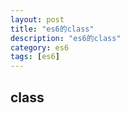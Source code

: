 ```yaml
---
layout: post
title: "es6的class"
description: "es6的class"
category: es6
tags: [es6]
---
```


## class
